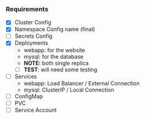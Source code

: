### Requirements
- [x] Cluster Config
- [x] Namespace Config name (final)
- [ ] Secrets Config
- [x] Deployments
    - webapp: for the website
    - mysql: for the database
    - **NOTE:** both single replica
    - [ ] **TEST**: will need some testing
- [ ] Services
    - webapp: Load Balancer / External Connection
    - mysql: ClusterIP / Local Connection
- [ ] ConfigMap
- [ ] PVC
- [ ] Service Account
